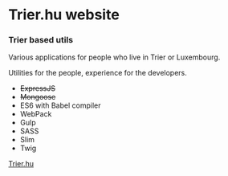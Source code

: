 # Trier.hu website 
### Trier based utils

Various applications for people who live in Trier or Luxembourg.

Utilities for the people, experience for the developers.

* ~~ExpressJS~~
* ~~Mongoose~~
* ES6 with Babel compiler
* WebPack
* Gulp
* SASS
* Slim
* Twig

[Trier.hu](http://www.trier.hu)
